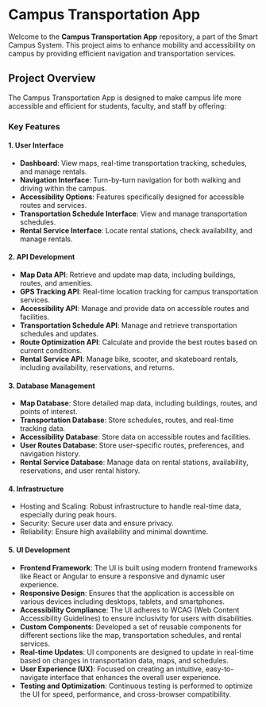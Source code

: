 # Campus Transportation App

Welcome to the **Campus Transportation App** repository, a part of the Smart Campus System. This project aims to enhance mobility and accessibility on campus by providing efficient navigation and transportation services.

## Project Overview

The Campus Transportation App is designed to make campus life more accessible and efficient for students, faculty, and staff by offering:

### Key Features

#### 1. User Interface
- **Dashboard**: View maps, real-time transportation tracking, schedules, and manage rentals.
- **Navigation Interface**: Turn-by-turn navigation for both walking and driving within the campus.
- **Accessibility Options**: Features specifically designed for accessible routes and services.
- **Transportation Schedule Interface**: View and manage transportation schedules.
- **Rental Service Interface**: Locate rental stations, check availability, and manage rentals.

#### 2. API Development
- **Map Data API**: Retrieve and update map data, including buildings, routes, and amenities.
- **GPS Tracking API**: Real-time location tracking for campus transportation services.
- **Accessibility API**: Manage and provide data on accessible routes and facilities.
- **Transportation Schedule API**: Manage and retrieve transportation schedules and updates.
- **Route Optimization API**: Calculate and provide the best routes based on current conditions.
- **Rental Service API**: Manage bike, scooter, and skateboard rentals, including availability, reservations, and returns.

#### 3. Database Management
- **Map Database**: Store detailed map data, including buildings, routes, and points of interest.
- **Transportation Database**: Store schedules, routes, and real-time tracking data.
- **Accessibility Database**: Store data on accessible routes and facilities.
- **User Routes Database**: Store user-specific routes, preferences, and navigation history.
- **Rental Service Database**: Manage data on rental stations, availability, reservations, and user rental history.

#### 4. Infrastructure
- Hosting and Scaling: Robust infrastructure to handle real-time data, especially during peak hours.
- Security: Secure user data and ensure privacy.
- Reliability: Ensure high availability and minimal downtime.

#### 5. UI Development
- **Frontend Framework**: The UI is built using modern frontend frameworks like React or Angular to ensure a responsive and dynamic user experience.
- **Responsive Design**: Ensures that the application is accessible on various devices including desktops, tablets, and smartphones.
- **Accessibility Compliance**: The UI adheres to WCAG (Web Content Accessibility Guidelines) to ensure inclusivity for users with disabilities.
- **Custom Components**: Developed a set of reusable components for different sections like the map, transportation schedules, and rental services.
- **Real-time Updates**: UI components are designed to update in real-time based on changes in transportation data, maps, and schedules.
- **User Experience (UX)**: Focused on creating an intuitive, easy-to-navigate interface that enhances the overall user experience.
- **Testing and Optimization**: Continuous testing is performed to optimize the UI for speed, performance, and cross-browser compatibility.
